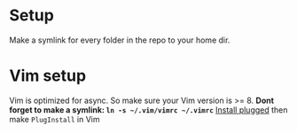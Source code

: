 # Setup
Make a symlink for every folder in the repo to your home dir.

# Vim setup
Vim is optimized for async. So make sure your Vim version is >= 8.
__Dont forget to make a symlink: `ln -s ~/.vim/vimrc ~/.vimrc`__
[Install plugged](https://github.com/junegunn/vim-plug) then make `PlugInstall` in Vim
